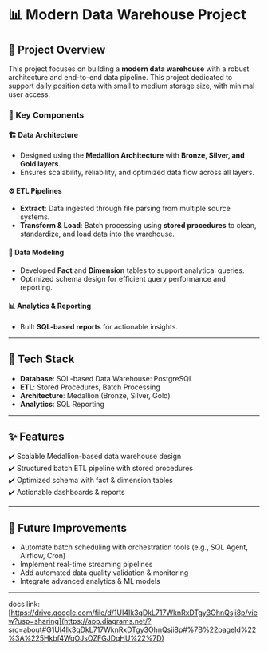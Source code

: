 # 📊 Modern Data Warehouse Project

## 🚀 Project Overview  
This project focuses on building a **modern data warehouse** with a robust architecture and end-to-end data pipeline. 
This project dedicated to support daily position data with small to medium storage size, with minimal user access. 

### 🔹 Key Components  

#### 🏗️ Data Architecture  
- Designed using the **Medallion Architecture** with **Bronze, Silver, and Gold layers**.  
- Ensures scalability, reliability, and optimized data flow across all layers.  

#### ⚙️ ETL Pipelines  
- **Extract**: Data ingested through file parsing from multiple source systems.  
- **Transform & Load**: Batch processing using **stored procedures** to clean, standardize, and load data into the warehouse.  

#### 📐 Data Modeling  
- Developed **Fact** and **Dimension** tables to support analytical queries.  
- Optimized schema design for efficient query performance and reporting.  

#### 📊 Analytics & Reporting  
- Built **SQL-based reports** for actionable insights.  

---

## 📂 Tech Stack  
- **Database**: SQL-based Data Warehouse: PostgreSQL
- **ETL**: Stored Procedures, Batch Processing  
- **Architecture**: Medallion (Bronze, Silver, Gold)  
- **Analytics**: SQL Reporting  

---

## ✨ Features  
✔️ Scalable Medallion-based data warehouse design  
✔️ Structured batch ETL pipeline with stored procedures  
✔️ Optimized schema with fact & dimension tables  
✔️ Actionable dashboards & reports  

---

## 📌 Future Improvements  
- Automate batch scheduling with orchestration tools (e.g., SQL Agent, Airflow, Cron)  
- Implement real-time streaming pipelines
- Add automated data quality validation & monitoring  
- Integrate advanced analytics & ML models  

---

docs link: [https://drive.google.com/file/d/1UI4Ik3qDkL717WknRxDTgy3OhnQsji8p/view?usp=sharing](https://app.diagrams.net/?src=about#G1UI4Ik3qDkL717WknRxDTgy3OhnQsji8p#%7B%22pageId%22%3A%225Hkbf4WqOJsOZFGJDqHU%22%7D)
